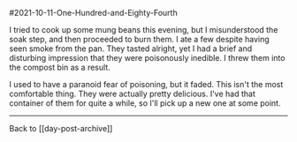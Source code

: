 #2021-10-11-One-Hundred-and-Eighty-Fourth

I tried to cook up some mung beans this evening, but I misunderstood the soak step, and then proceeded to burn them.  I ate a few despite having seen smoke from the pan.  They tasted alright, yet I had a brief and disturbing impression that they were poisonously inedible.  I threw them into the compost bin as a result.

I used to have a paranoid fear of poisoning, but it faded.  This isn't the most comfortable thing.  They were actually pretty delicious.  I've had that container of them for quite a while, so I'll pick up a new one at some point.

---
Back to [[day-post-archive]]